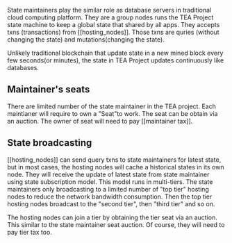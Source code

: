 State maintainers play the similar role as database servers in traditional cloud computing platform. They are a group nodes runs the TEA Project state machine to keep a global state that shared by all apps. 
They accepts txns (transactions) from [[hosting_nodes]]. Those txns are quries (without changing the state) and mutations(changing the state). 

Unlikely traditional blockchain that update state in a new mined block every few seconds(or minutes), the state in TEA Project updates continuously like databases. 

## Maintainer's seats
There are limited number of the state maintainer in the TEA project. Each maintianer will require to own a "Seat"to work. The seat can be obtain via an auction. The owner of seat will need to pay [[maintainer tax]].

##  State broadcasting
[[hosting_nodes]] can send query txns to state maintainers for latest state, but in most cases, the hosting nodes will cache a historical states in its own node. They will receive the update of latest state from state maintainer using state subscription model. This model runs in multi-tiers. The state maintainers only broadcasting to a limited number of "top tier" hosting nodes to reduce the network bandwidth consumption. Then the top tier hosting nodes broadcast to the "second tier", then "third tier" and so on.

The hosting nodes can join a tier by obtaining the tier seat via an auction. This similar to the state maintainer seat auction. Of course, they will need to pay tier tax too.